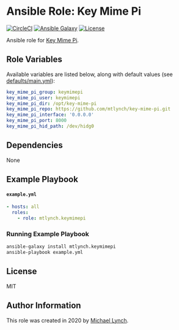 # Ansible Role: Key Mime Pi

[![CircleCI](https://circleci.com/gh/mtlynch/ansible-role-key-mime-pi.svg?style=svg)](https://circleci.com/gh/mtlynch/ansible-role-key-mime-pi) [![Ansible Galaxy](https://img.shields.io/badge/ansible--galaxy-keymimepi-blue.svg?style=flat-square)](https://galaxy.ansible.com/mtlynch/key-mime-pi) [![License](http://img.shields.io/:license-mit-blue.svg?style=flat-square)](LICENSE)

Ansible role for [Key Mime Pi](https://github.com/mtlynch/key-mime-pi).

## Role Variables

Available variables are listed below, along with default values (see [defaults/main.yml](defaults/main.yml)):

```yaml
key_mime_pi_group: keymimepi
key_mime_pi_user: keymimepi
key_mime_pi_dir: /opt/key-mime-pi
key_mime_pi_repo: https://github.com/mtlynch/key-mime-pi.git
key_mime_pi_interface: '0.0.0.0'
key_mime_pi_port: 8000
key_mime_pi_hid_path: /dev/hidg0
```

## Dependencies

None

## Example Playbook

#### `example.yml`

```yaml
- hosts: all
  roles:
    - role: mtlynch.keymimepi
```

### Running Example Playbook

```bash
ansible-galaxy install mtlynch.keymimepi
ansible-playbook example.yml
```

## License

MIT

## Author Information

This role was created in 2020 by [Michael Lynch](http://mtlynch.io).